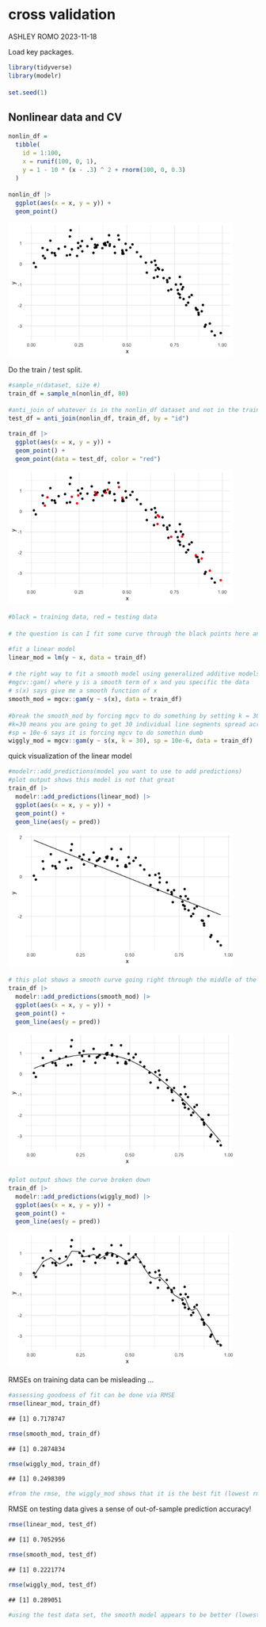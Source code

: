 cross validation
================
ASHLEY ROMO
2023-11-18

Load key packages.

``` r
library(tidyverse)
library(modelr)

set.seed(1)
```

## Nonlinear data and CV

``` r
nonlin_df = 
  tibble(
    id = 1:100,
    x = runif(100, 0, 1),
    y = 1 - 10 * (x - .3) ^ 2 + rnorm(100, 0, 0.3)
  )

nonlin_df |> 
  ggplot(aes(x = x, y = y)) + 
  geom_point()
```

<img src="cross_validation_files/figure-gfm/unnamed-chunk-3-1.png" width="90%" />

Do the train / test split.

``` r
#sample_n(dataset, size #)
train_df = sample_n(nonlin_df, 80)

#anti_join of whatever is in the nonlin_df dataset and not in the train_df and do it by "id"
test_df = anti_join(nonlin_df, train_df, by = "id")
```

``` r
train_df |> 
  ggplot(aes(x = x, y = y)) + 
  geom_point() + 
  geom_point(data = test_df, color = "red")
```

<img src="cross_validation_files/figure-gfm/unnamed-chunk-5-1.png" width="90%" />

``` r
#black = training data, red = testing data

# the question is can I fit some curve through the black points here and see how well that curve predicts the red points (there is going to be some error)
```

``` r
#fit a linear model 
linear_mod = lm(y ~ x, data = train_df)

# the right way to fit a smooth model using generalized additive models
#mgcv::gam() where y is a smooth term of x and you specific the data 
# s(x) says give me a smooth function of x
smooth_mod = mgcv::gam(y ~ s(x), data = train_df)

#break the smooth_mod by forcing mgcv to do something by setting k = 30 and the smoothing parameter sp = 10e-6
#k=30 means you are going to get 30 individual line segments spread across the domain
#sp = 10e-6 says it is forcing mgcv to do somethin dumb
wiggly_mod = mgcv::gam(y ~ s(x, k = 30), sp = 10e-6, data = train_df)
```

quick visualization of the linear model

``` r
#modelr::add_predictions(model you want to use to add predictions)
#plot output shows this model is not that great
train_df |> 
  modelr::add_predictions(linear_mod) |> 
  ggplot(aes(x = x, y = y)) + 
  geom_point() + 
  geom_line(aes(y = pred))
```

<img src="cross_validation_files/figure-gfm/unnamed-chunk-7-1.png" width="90%" />

``` r
# this plot shows a smooth curve going right through the middle of the data points
train_df |> 
  modelr::add_predictions(smooth_mod) |> 
  ggplot(aes(x = x, y = y)) + 
  geom_point() + 
  geom_line(aes(y = pred))
```

<img src="cross_validation_files/figure-gfm/unnamed-chunk-7-2.png" width="90%" />

``` r
#plot output shows the curve broken down
train_df |> 
  modelr::add_predictions(wiggly_mod) |> 
  ggplot(aes(x = x, y = y)) + 
  geom_point() + 
  geom_line(aes(y = pred))
```

<img src="cross_validation_files/figure-gfm/unnamed-chunk-7-3.png" width="90%" />

RMSEs on training data can be misleading …

``` r
#assessing goodness of fit can be done via RMSE
rmse(linear_mod, train_df)
```

    ## [1] 0.7178747

``` r
rmse(smooth_mod, train_df)
```

    ## [1] 0.2874834

``` r
rmse(wiggly_mod, train_df)
```

    ## [1] 0.2498309

``` r
#from the rmse, the wiggly_mod shows that it is the best fit (lowest rmse); however, this only works for the dataset used to train the model, but it does not mean it is the best for future data
```

RMSE on testing data gives a sense of out-of-sample prediction accuracy!

``` r
rmse(linear_mod, test_df)
```

    ## [1] 0.7052956

``` r
rmse(smooth_mod, test_df)
```

    ## [1] 0.2221774

``` r
rmse(wiggly_mod, test_df)
```

    ## [1] 0.289051

``` r
#using the test data set, the smooth model appears to be better (lowest rmse)
```
